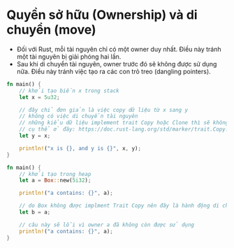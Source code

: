# Quyền sở hữu (Ownership) và di chuyển (move)

- Đối với Rust, mỗi tài nguyên chỉ có một owner duy nhất. Điều này tránh một tài nguyên bị giải phóng hai lần.
- Sau khi di chuyển tài nguyên, owner trước đó sẽ không được sử dụng nữa. Điều này tránh việc tạo ra các con trỏ treo (dangling pointers).

```rust
fn main() {
    // khởi tạo biến x trong stack
    let x = 5u32;

    // đây chỉ đơn giản là việc copy dữ liệu từ x sang y
    // không có việc di chuyển tài nguyên
    // những kiểu dữ liệu implement trait Copy hoặc Clone thì sẽ không bị di chuyển tài nguyên
    // cụ thể ở đây: https://doc.rust-lang.org/std/marker/trait.Copy.html
    let y = x;

    println!("x is {}, and y is {}", x, y);
}
```

```rust
fn main() {
    // khởi tạo trong heap
    let a = Box::new(5i32);

    println!("a contains: {}", a);

    // do Box không được implment Trait Copy nên đây là hành động di chuyển tài nguyên
    let b = a;

    // câu này sẽ lỗi vì owner a đã không còn được sử dụng
    println!("a contains: {}", a);
}
```

